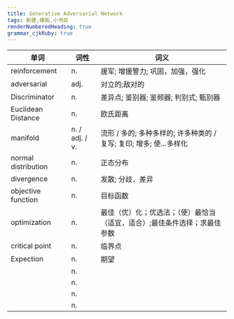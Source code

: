 ```yaml
---
title: Generative Adversarial Network
tags: 新建,模板,小书匠
renderNumberedHeading: true
grammar_cjkRuby: true
---
```


| 单词 | 词性 | 词义  |
| ---------- | --- | --- |
| reinforcement | n.  | 援军; 增援警力; 巩固，加强，强化 |
| adversarial | adj.  | 对立的;敌对的 |
| Discriminator | n.  | 差异点; 鉴别器; 鉴频器; 判别式; 甄别器 |
| Euclidean Distance | n.  | 欧氏距离 |
| manifold | n. / adj. / v. | 流形 / 多的; 多种多样的; 许多种类的 / 复写; 复印; 增多; 使…多样化 |
| normal distribution | n.  | 正态分布 |
| divergence | n.  | 发散; 分歧，差异 |
| objective function | n.  | 目标函数 |
| optimization | n.  | 最佳（优）化；优选法；（使）最恰当（适宜，适合）;最佳条件选择；求最佳参数 |
| critical point | n.  | 临界点 |
| Expection | n.  | 期望 |
|  | n.  |  |
|  | n.  |  |
|  | n.  |  |
|  | n.  |  |